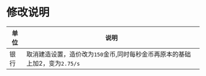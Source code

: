 <!--
 * @Date: 2021-12-24 15:27:47
 * @LastEditors: Fullsize
 * @LastEditTime: 2021-12-24 15:35:18
 * @FilePath: /AOE3-mod/荷兰加强/README.md
 * @Author: Fullsize
-->
# 修改说明
| 单位 | 说明 
| --- | --- |
|银行|取消建造设置，造价改为`150`金币,同时每秒金币再原本的基础上加2，变为`2.75/s`|